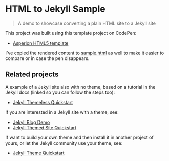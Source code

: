 # HTML to Jekyll Sample
> A demo to showcase converting a plain HTML site to a Jekyll site

This project was built using this template project on CodePen:

- [Asperion HTML5 template](https://codepen.io/alexdevero/pen/GCirD)

I've copied the rendered content to [sample.html](/sample.html) as well to make it easier to compare or in case the pen disappears.


## Related projects

A example of a Jekyll site also with no theme, based on a tutorial in the Jekyll docs (linked so you can follow the steps too):

- [Jekyll Themeless Quickstart](https://github.com/MichaelCurrin/themeless-jekyll-quickstart)

If you are interested in a Jekyll site with a theme, see:

- [Jekyll Blog Demo](https://github.com/jekyll-blog-demo)
- [Jekyll Themed Site Quickstart](https://github.com/MichaelCurrin/jekyll-themed-site-quickstart)

If want to build your own theme and then install it in another project of yours, or let the Jekyll community use your theme, see:

- [Jekyll Theme Quickstart](https://github.com/MichaelCurrin/jekyll-theme-quickstart)
